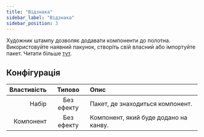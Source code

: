 ```yaml
---
title: "Відзнака"
sidebar_label: "Відзнака"
sidebar_position: 3
---
```


Художник штампу дозволяє додавати компоненти до полотна. Використовуйте наявний пакунок, створіть свій власний або імпортуйте пакет. Читати більше [тут](../pack).

## Конфігурація

| Властивість |   Типово   | Опис                                  |
| -----------:|:----------:|:------------------------------------- |
|       Набір | Без ефекту | Пакет, де знаходиться компонент.      |
|   Компонент | Без ефекту | Компонент, який буде додано на канву. |
